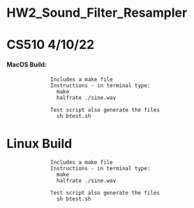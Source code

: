 # HW2_Sound_Filter_Resampler
# CS510 4/10/22

#### MacOS Build:
                  Includes a make file
                  Instructions - in terminal type:
                    make
                    halfrate ./sine.wav 
                    
                  Test script also generate the files
                    sh btest.sh

# Linux Build
                  Includes a make file
                  Instructions - in terminal type:
                    make
                    halfrate ./sine.wav 
                    
                  Test script also generate the files
                    sh btest.sh

